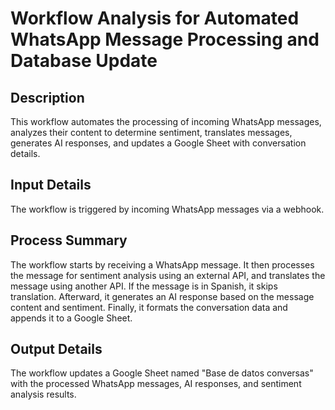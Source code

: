 # Workflow Analysis for Automated WhatsApp Message Processing and Database Update

## Description
This workflow automates the processing of incoming WhatsApp messages, analyzes their content to determine sentiment, translates messages, generates AI responses, and updates a Google Sheet with conversation details.

## Input Details
The workflow is triggered by incoming WhatsApp messages via a webhook.

## Process Summary
The workflow starts by receiving a WhatsApp message. It then processes the message for sentiment analysis using an external API, and translates the message using another API. If the message is in Spanish, it skips translation. Afterward, it generates an AI response based on the message content and sentiment. Finally, it formats the conversation data and appends it to a Google Sheet.

## Output Details
The workflow updates a Google Sheet named "Base de datos conversas" with the processed WhatsApp messages, AI responses, and sentiment analysis results.
